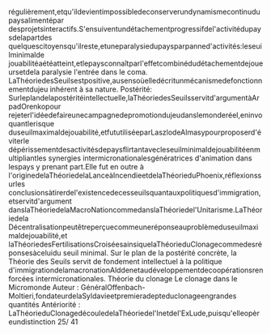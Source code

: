 régulièrement,etqu'ildevientimpossibledeconserverundynamismecontinudupaysalimentépar
desprojetsinteractifs.S'ensuiventundétachementprogressifdel'activitédupaysdelapartdes
quelquescitoyensqu'ilreste,etuneparalysiedupaysparpanned'activités:leseuilminimalde
jouabilitéaétéatteint,etlepaysconnaîtparl'effetcombinédudétachementdejoueursetdela
paralysie l'entrée dans le coma. 
LaThéoriedesSeuilsestpositive,ausensoùelledécritunmécanismedefonctionnementdujeu
inhérent à sa nature.
Postérité: 
Surleplandelapostéritéintellectuelle,laThéoriedesSeuilsservitd'argumentàArpadOrenkopour
rejeterl'idéedefaireunecampagnedepromotiondujeudanslemonderéel,eninvoquantlerisque
duseuilmaximaldejouabilité,etfututiliséeparLaszlodeAlmasypourproposerd'éviterle
dépérissementdesactivitésdepaysflirtantavecleseuilminimaldejouabilitéenmultipliantles
synergies intermicronationalesgénératrices d'animation dans lespays y prenant part.Elle fut en outre à
l'originedelaThéoriedelaLanceàIncendieetdelaThéorieduPhoenix,réflexionssurles
conclusionsàtirerdel'existencedecesseuilsquantauxpolitiquesd'immigration,etservitd'argument
danslaThéoriedelaMacroNationcommedanslaThéoriedel'Unitarisme.LaThéoriedela
Décentralisationpeutêtreperçuecommeuneréponseauproblèmeduseuilmaximaldejouabilité,et
laThéoriedesFertilisationsCroiséesainsiquelaThéorieduClonagecommedesréponsesàceluidu
seuil minimal. 
Sur le plan de la postérité concrète, la Théorie des Seuils servit de fondement intellectuel à la politique
d'immigrationdelamacronationAlddenetaudéveloppementdecoopérationsrenforcées
intermicronationales. 
Théorie du clonage
Le clonage dans le Micromonde
Auteur :
GénéralOffenbach-Moltieri,fondateurdelaSyldavieetpremieradepteduclonageengrandes
quantités 
Antériorité : 
LaThéorieduClonagedécouledelaThéoriedel'Inetdel'ExLude,puisqu'elleopèreundistinction
25/ 41